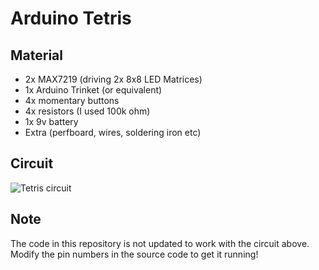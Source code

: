 # Arduino Tetris

## Material

* 2x MAX7219 (driving 2x 8x8 LED Matrices)
* 1x Arduino Trinket (or equivalent)
* 4x momentary buttons
* 4x resistors (I used 100k ohm)
* 1x 9v battery
* Extra (perfboard, wires, soldering iron etc)

## Circuit

![Tetris circuit](https://65.media.tumblr.com/b396a3c48d3515f058885d927a71466a/tumblr_inline_ofo1vn5ZPC1usopyh_540.png)

## Note

The code in this repository is not updated to work with the circuit above. Modify the pin numbers in the source code to get it running!
